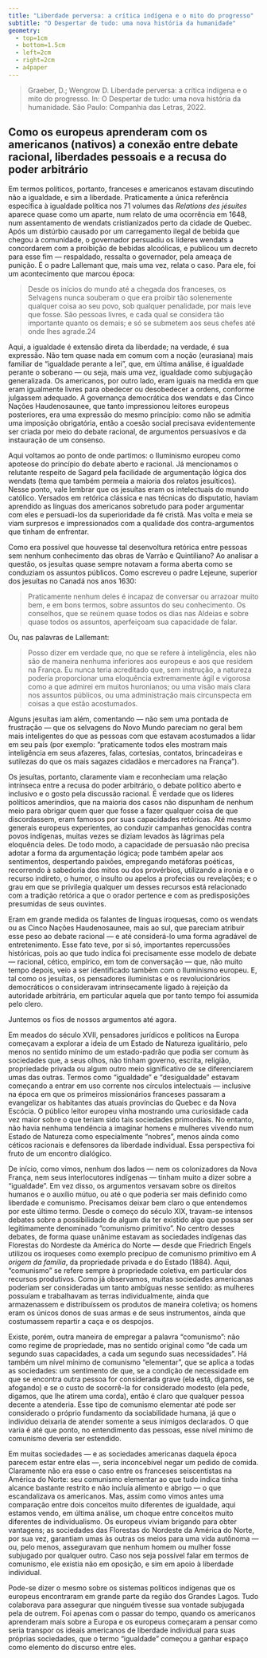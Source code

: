 ```yaml
---
title: "Liberdade perversa: a crítica indígena e o mito do progresso"
subtitle: "O Despertar de tudo: uma nova história da humanidade"
geometry:
  - top=1cm
  - bottom=1.5cm
  - left=2cm
  - right=2cm
  - a4paper
---
```


>Graeber, D.; Wengrow D. Liberdade perversa: a crítica indígena e o mito do progresso. In: O Despertar de tudo: uma nova história da humanidade. São Paulo: Companhia das Letras, 2022.

## Como os europeus aprenderam com os americanos (nativos) a conexão entre debate racional, liberdades pessoais e a recusa do poder arbitrário

Em termos políticos, portanto, franceses e americanos estavam discutindo não a igualdade, e sim a liberdade. Praticamente a única referência específica à igualdade política nos 71 volumes das *Relations des jésuites* aparece quase como um aparte, num relato de uma ocorrência em 1648, num assentamento de wendats cristianizados perto da cidade de Quebec. Após um distúrbio causado por um carregamento ilegal de bebida que chegou à comunidade, o governador persuadiu os líderes wendats a concordarem com a proibição de bebidas alcoólicas, e publicou um decreto para esse fim — respaldado, ressalta o governador, pela ameaça de punição. É o padre Lallemant que, mais uma vez, relata o caso. Para ele, foi um acontecimento que marcou época:

>Desde os inícios do mundo até a chegada dos franceses, os Selvagens nunca souberam o que era proibir tão solenemente qualquer coisa ao seu povo, sob qualquer penalidade, por mais leve que fosse. São pessoas livres, e cada qual se considera tão importante quanto os demais; e só se submetem aos seus chefes até onde lhes agrade.24

Aqui, a igualdade é extensão direta da liberdade; na verdade, é sua expressão. Não tem quase nada em comum com a noção (eurasiana) mais familiar de “igualdade perante a lei”, que, em última análise, é igualdade perante o soberano — ou seja, mais uma vez, igualdade como subjugação generalizada. Os americanos, por outro lado, eram iguais na medida em que eram igualmente livres para obedecer ou desobedecer a ordens, conforme julgassem adequado. A governança democrática dos wendats e das Cinco Nações Haudenosaunee, que tanto impressionou leitores europeus posteriores, era uma expressão do mesmo princípio: como não se admitia uma imposição obrigatória, então a coesão social precisava evidentemente ser criada por meio do debate racional, de argumentos persuasivos e da instauração de um consenso.

Aqui voltamos ao ponto de onde partimos: o Iluminismo europeu como apoteose do princípio do debate aberto e racional. Já mencionamos o relutante respeito de Sagard pela facilidade de argumentação lógica dos wendats (tema que também permeia a maioria dos relatos jesuíticos). Nesse ponto, vale lembrar que os jesuítas eram os intelectuais do mundo católico. Versados em retórica clássica e nas técnicas do disputatio, haviam aprendido as línguas dos americanos sobretudo para poder argumentar com eles e persuadi-los da superioridade da fé cristã. Mas volta e meia se viam surpresos e impressionados com a qualidade dos contra-argumentos que tinham de enfrentar.

Como era possível que houvesse tal desenvoltura retórica entre pessoas sem nenhum conhecimento das obras de Varrão e Quintiliano? Ao analisar a questão, os jesuítas quase sempre notavam a forma aberta como se conduziam os assuntos públicos. Como escreveu o padre Lejeune, superior dos jesuítas no Canadá nos anos 1630:

>Praticamente nenhum deles é incapaz de conversar ou arrazoar muito bem, e em bons termos, sobre assuntos do seu conhecimento. Os conselhos, que se reúnem quase todos os dias nas Aldeias e sobre quase todos os assuntos, aperfeiçoam sua capacidade de falar.

Ou, nas palavras de Lallemant:

>Posso dizer em verdade que, no que se refere à inteligência, eles não são de maneira nenhuma inferiores aos europeus e aos que residem na França. Eu nunca teria acreditado que, sem instrução, a natureza poderia proporcionar uma eloquência extremamente ágil e vigorosa como a que admirei em muitos huronianos; ou uma visão mais clara nos assuntos públicos, ou uma administração mais circunspecta em coisas a que estão acostumados.

Alguns jesuítas iam além, comentando — não sem uma pontada de frustração — que os selvagens do Novo Mundo pareciam no geral bem mais inteligentes do que as pessoas com que estavam acostumados a lidar em seu país (por exemplo: “praticamente todos eles mostram mais inteligência em seus afazeres, falas, cortesias, contatos, brincadeiras e sutilezas do que os mais sagazes cidadãos e mercadores na França”).

Os jesuítas, portanto, claramente viam e reconheciam uma relação intrínseca entre a recusa do poder arbitrário, o debate político aberto e inclusivo e o gosto pela discussão racional. É verdade que os líderes políticos ameríndios, que na maioria dos casos não dispunham de nenhum meio para obrigar quem quer que fosse a fazer qualquer coisa de que discordassem, eram famosos por suas capacidades retóricas. Até mesmo generais europeus experientes, ao conduzir campanhas genocidas contra povos indígenas, muitas vezes se diziam levados às lágrimas pela eloquência deles. De todo modo, a capacidade de persuasão não precisa adotar a forma da argumentação lógica; pode também apelar aos sentimentos, despertando paixões, empregando metáforas poéticas, recorrendo à sabedoria dos mitos ou dos provérbios, utilizando a ironia e o recurso indireto, o humor, o insulto ou apelos a profecias ou revelações; e o grau em que se privilegia qualquer um desses recursos está relacionado com a tradição retórica a que o orador pertence e com as predisposições presumidas de seus ouvintes.

Eram em grande medida os falantes de línguas iroquesas, como os wendats ou as Cinco Nações Haudenosaunee, mais ao sul, que pareciam atribuir esse peso ao debate racional — e até considerá-lo uma forma agradável de entretenimento. Esse fato teve, por si só, importantes repercussões históricas, pois ao que tudo indica foi precisamente esse modelo de debate — racional, cético, empírico, em tom de conversação — que, não muito tempo depois, veio a ser identificado também com o Iluminismo europeu. E, tal como os jesuítas, os pensadores iluministas e os revolucionários democráticos o consideravam intrinsecamente ligado à rejeição da autoridade arbitrária, em particular aquela que por tanto tempo foi assumida pelo clero.

Juntemos os fios de nossos argumentos até agora.

Em meados do século XVII, pensadores jurídicos e políticos na Europa começavam a explorar a ideia de um Estado de Natureza igualitário, pelo menos no sentido mínimo de um estado-padrão que podia ser comum às sociedades que, a seus olhos, não tinham governo, escrita, religião, propriedade privada ou algum outro meio significativo de se diferenciarem umas das outras. Termos como “igualdade” e “desigualdade” estavam começando a entrar em uso corrente nos círculos intelectuais — inclusive na época em que os primeiros missionários franceses passaram a evangelizar os habitantes das atuais províncias do Quebec e da Nova Escócia. O público leitor europeu vinha mostrando uma curiosidade cada vez maior sobre o que teriam sido tais sociedades primordiais. No entanto, não havia nenhuma tendência a imaginar homens e mulheres vivendo num Estado de Natureza como especialmente “nobres”, menos ainda como céticos racionais e defensores da liberdade individual. Essa perspectiva foi fruto de um encontro dialógico.

De início, como vimos, nenhum dos lados — nem os colonizadores da Nova França, nem seus interlocutores indígenas — tinham muito a dizer sobre a “igualdade”. Em vez disso, os argumentos versavam sobre os direitos humanos e o auxílio mútuo, ou até o que poderia ser mais definido como liberdade e comunismo. Precisamos deixar bem claro o que entendemos por este último termo. Desde o começo do século XIX, travam-se intensos debates sobre a possibilidade de algum dia ter existido algo que possa ser legitimamente denominado “comunismo primitivo”. No centro desses debates, de forma quase unânime estavam as sociedades indígenas das Florestas do Nordeste da América do Norte — desde que Friedrich Engels utilizou os iroqueses como exemplo precípuo de comunismo primitivo em *A origem da família*, da propriedade privada e do Estado (1884). Aqui, “comunismo” se refere sempre à propriedade coletiva, em particular dos recursos produtivos. Como já observamos, muitas sociedades americanas poderiam ser consideradas um tanto ambíguas nesse sentido: as mulheres possuíam e trabalhavam as terras individualmente, ainda que armazenassem e distribuíssem os produtos de maneira coletiva; os homens eram os únicos donos de suas armas e de seus instrumentos, ainda que costumassem repartir a caça e os despojos.

Existe, porém, outra maneira de empregar a palavra “comunismo”: não como regime de propriedade, mas no sentido original como “de cada um segundo suas capacidades, a cada um segundo suas necessidades”. Há também um nível mínimo de comunismo “elementar”, que se aplica a todas as sociedades: um sentimento de que, se a condição de necessidade em que se encontra outra pessoa for considerada grave (ela está, digamos, se afogando) e se o custo de socorrê-la for considerado modesto (ela pede, digamos, que lhe atirem uma corda), então é claro que qualquer pessoa decente a atenderia. Esse tipo de comunismo elementar até pode ser considerado o próprio fundamento da sociabilidade humana, já que o indivíduo deixaria de atender somente a seus inimigos declarados. O que varia é até que ponto, no entendimento das pessoas, esse nível mínimo de comunismo deveria ser estendido.

Em muitas sociedades — e as sociedades americanas daquela época parecem estar entre elas —, seria inconcebível negar um pedido de comida. Claramente não era esse o caso entre os franceses seiscentistas na América do Norte: seu comunismo elementar ao que tudo indica tinha alcance bastante restrito e não incluía alimento e abrigo — o que escandalizava os americanos. Mas, assim como vimos antes uma comparação entre dois conceitos muito diferentes de igualdade, aqui estamos vendo, em última análise, um choque entre conceitos muito diferentes de individualismo. Os europeus viviam brigando para obter vantagens; as sociedades das Florestas do Nordeste da América do Norte, por sua vez, garantiam umas às outras os meios para uma vida autônoma — ou, pelo menos, asseguravam que nenhum homem ou mulher fosse subjugado por qualquer outro. Caso nos seja possível falar em termos de comunismo, ele existia não em oposição, e sim em apoio à liberdade individual.

Pode-se dizer o mesmo sobre os sistemas políticos indígenas que os europeus encontraram em grande parte da região dos Grandes Lagos. Tudo colaborava para assegurar que ninguém tivesse sua vontade subjugada pela de outrem. Foi apenas com o passar do tempo, quando os americanos aprenderam mais sobre a Europa e os europeus começaram a pensar como seria transpor os ideais americanos de liberdade individual para suas próprias sociedades, que o termo “igualdade” começou a ganhar espaço como elemento do discurso entre eles.
